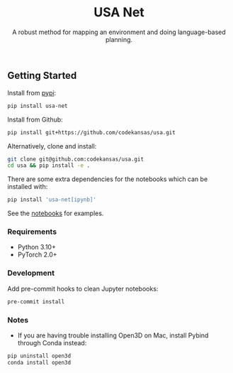 <div align="center">

# USA Net

A robust method for mapping an environment and doing language-based planning.

</div>

<br />

## Getting Started

Install from [pypi](https://pypi.org/project/usa-net/):

```bash
pip install usa-net
```

Install from Github:

```bash
pip install git+https://github.com/codekansas/usa.git
```

Alternatively, clone and install:

```bash
git clone git@github.com:codekansas/usa.git
cd usa && pip install -e .
```

There are some extra dependencies for the notebooks which can be installed with:

```bash
pip install 'usa-net[ipynb]'
```

See the [notebooks](/notebooks) for examples.

### Requirements

- Python 3.10+
- PyTorch 2.0+

### Development

Add pre-commit hooks to clean Jupyter notebooks:

```bash
pre-commit install
```

### Notes

- If you are having trouble installing Open3D on Mac, install Pybind through Conda instead:

```bash
pip uninstall open3d
conda install open3d
```
